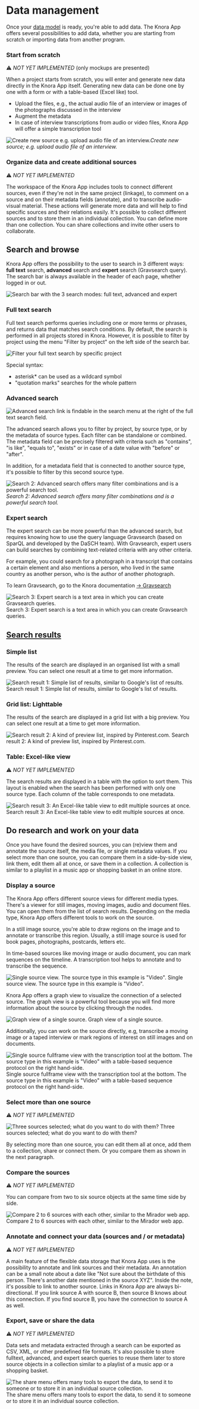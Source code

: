# Data management

Once your [data model](/user-guide/project/#data-model) is ready, you're able to add data. The Knora App offers several possibilities to add data, whether you are starting from scratch or importing data from another program.

### Start from scratch
&#9888; *NOT YET IMPLEMENTED* (only mockups are presented)

When a project starts from scratch, you will enter and generate new data directly in the Knora App itself. Generating new data can be done one by one with a form or with a table-based (Excel like) tool.

- Upload the files, e.g., the actual audio file of an interview or images of the photographs discussed in the interview
- Augment the metadata
- In case of interview transcriptions from audio or video files, Knora App will offer a simple transcription tool

![Create new source e.g. upload audio file of an interview.](../assets/images/knora-app/mock-source-new-edit.png)*Create new source; e.g. upload audio file of an interview.*

### Organize data and create additional sources
&#9888; *NOT YET IMPLEMENTED*

The workspace of the Knora App includes tools to connect different sources, even if they're not in the same project (linkage), to comment on a source and on their metadata fields (annotate), and to transcribe audio-visual material. These actions will generate more data and will help to find specific sources and their relations easily.
It's possible to collect different sources and to store them in an individual collection. You can define more than one collection. You can share collections and invite other users to collaborate.

## Search and browse

Knora App offers the possibility to the user to search in 3 different ways: **full text** search, **advanced** search and **expert** search (Gravsearch query). The search bar is always available in the header of each page, whether logged in or out.

![Search bar with the 3 search modes: full text, advanced and expert](../assets/images/knora-app/search-3modes.png)

### Full text search

Full text search performs queries including one or more terms or phrases, and returns data that matches search conditions. By default, the search is performed in all projects stored in Knora. However, it is possible to filter by project using the menu "Filter by project" on the left side of the search bar.

![Filter your full text search by specific project](../assets/images/knora-app/search-fulltext-filterByProject.png)

Special syntax:

- asterisk* can be used as a wildcard symbol
- "quotation marks" searches for the whole pattern 

### Advanced search

![Advanced search link is findable in the search menu at the right of the full text search field.](../assets/images/knora-app/search-advanced-link.png)

The advanced search allows you to filter by project, by source type, or by the metadata of source types. Each filter can be standalone or combined. The metadata field can be precisely filtered with criteria such as "contains", "is like", "equals to", "exists" or in case of a date value with "before" or "after".

In addition, for a metadata field that is connected to another source type, it's possible to filter by this second source type.

![Search 2: Advanced search offers many filter combinations and is a powerful search tool.](../assets/images/knora-app/search-advanced.png)*Search 2: Advanced search offers many filter combinations and is a powerful search tool.*

### Expert search

The expert search can be more powerful than the advanced search, but requires knowing how to use the query language Gravsearch (based on SparQL and developed by the DaSCH team). With Gravsearch, expert users can build searches by combining text-related criteria with any other criteria.

For example, you could search for a photograph in a transcript that contains a certain element and also mentions a person, who lived in the same country as another person, who is the author of another photograph.

To learn Gravsearch, go to the Knora documentation [&rarr; Gravsearch](https://docs.knora.org/paradox/03-apis/api-v2/query-language.html)

![Search 3: Expert search is a text area in which you can create Gravsearch queries.](../assets/images/knora-app/search-expert-gravsearch.png)
Search 3: Expert search is a text area in which you can create Gravsearch queries.

## [Search results](#search-results)


### Simple list
The results of the search are displayed in an organised list with a small preview. You can select one result at a time to get more information.

![Search result 1: Simple list of results, similar to Google's list of results.](../assets/images/knora-app/search-results-simple-list.png)
Search result 1: Simple list of results, similar to Google's list of results.

### Grid list: Lighttable

The results of the search are displayed in a grid list with a big preview. You can select one result at a time to get more information.

![Search result 2: A kind of preview list, inspired by Pinterest.com.](../assets/images/knora-app/search-results-grid-list.png)
Search result 2: A kind of preview list, inspired by Pinterest.com.

### Table: Excel-like view
&#9888; *NOT YET IMPLEMENTED*

The search results are displayed in a table with the option to sort them. This layout is enabled when the search has been performed with only one source type.
Each column of the table corresponds to one metadata.

![Search result 3: An Excel-like table view to edit multiple sources at once.](../assets/images/knora-app/search-results-table.png)
Search result 3: An Excel-like table view to edit multiple sources at once.

## Do research and work on your data

Once you have found the desired sources, you can (re)view them and annotate the source itself, the media file, or single metadata values. If you select more than one source, you can compare them in a side-by-side view, link them, edit them all at once, or save them in a collection. A collection is similar to a playlist in a music app or shopping basket in an online store.

### Display a source

The Knora App offers different source views for different media types. There's a viewer for still images, moving images, audio and document files. You can open them from the list of search results. Depending on the media type, Knora App offers different tools to work on the source.

In a still image source, you're able to draw regions on the image and to annotate or transcribe this region. Usually, a still image source is used for book pages, photographs, postcards, letters etc.

In time-based sources like moving image or audio document, you can mark sequences on the timeline. A transcription tool helps to annotate and to transcribe the sequence.

![Single source view. The source type in this example is "Video".](../assets/images/knora-app/source-selected-one.png)
Single source view. The source type in this example is "Video".

Knora App offers a graph view to visualize the connection of a selected source. The graph view is a powerful tool because you will find more information about the source by clicking through the nodes.

![Graph view of a single source.](../assets/images/knora-app/source-graph-view.png)
Graph view of a single source.

Additionally, you can work on the source directly, e.g, transcribe a moving image or a taped interview or mark regions of interest on still images and on documents.

![Single source fullframe view with the transcription tool at the bottom. The source type in this example is "Video" with a table-based sequence protocol on the right hand-side.](../assets/images/knora-app/source-selected-fullframe.png)
Single source fullframe view with the transcription tool at the bottom. The source type in this example is "Video" with a table-based sequence protocol on the right hand-side.

### Select more than one source
&#9888; *NOT YET IMPLEMENTED*

![Three sources selected; what do you want to do with them?](../assets/images/knora-app/source-selected-three.png)
Three sources selected; what do you want to do with them?

By selecting more than one source, you can edit them all at once, add them to a collection, share or connect them. Or you compare them as shown in the next paragraph.

### Compare the sources
&#9888; *NOT YET IMPLEMENTED*

You can compare from two to six source objects at the same time side by side.

![Compare 2 to 6 sources with each other, similar to the Mirador web app.](../assets/images/knora-app/source-compare-viewer.png)
Compare 2 to 6 sources with each other, similar to the Mirador web app.

### Annotate and connect your data (sources and / or metadata)
&#9888; *NOT YET IMPLEMENTED*

A main feature of the flexible data storage that Knora App uses is the possibility to annotate and link sources and their metadata. An annotation can be a small note about a date like "Not sure about the birthdate of this person. There's another date mentioned in the source XYZ". Inside the note, it's possible to link to another source.
Links in Knora App are always bi-directional. If you link source A with source B, then source B knows about this connection. If you find source B, you have the connection to source A as well.

### Export, save or share the data
&#9888; *NOT YET IMPLEMENTED*

Data sets and metadata extracted through a search can be exported as CSV, XML, or other predefined file formats.
It's also possible to store fulltext, advanced, and expert search queries to reuse them later to store source objects in a collection similar to a playlist of a music app or a shopping basket.

![The share menu offers many tools to export the data, to send it to someone or to store it in an individual source collection.](../assets/images/knora-app/share-export-menu.png)
The share menu offers many tools to export the data, to send it to someone or to store it in an individual source collection.
